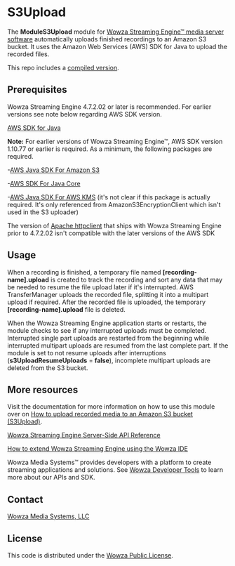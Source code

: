 # S3Upload
The **ModuleS3Upload** module for [Wowza Streaming Engine™ media server software](https://www.wowza.com/products/streaming-engine) automatically uploads finished recordings to an Amazon S3 bucket. It uses the Amazon Web Services (AWS) SDK for Java to upload the recorded files.

This repo includes a [compiled version](/lib/wse-plugin-s3upload.jar).

## Prerequisites
Wowza Streaming Engine 4.7.2.02 or later is recommended. For earlier versions see note below regarding AWS SDK version.

[AWS SDK for Java](https://aws.amazon.com/sdk-for-java/)

**Note:** For earlier versions of Wowza Streaming Engine™, AWS SDK version 1.10.77 or earlier is required. As a minimum, the following packages are required.

-[AWS Java SDK For Amazon S3](http://mvnrepository.com/artifact/com.amazonaws/aws-java-sdk-s3/1.10.77)

-[AWS SDK For Java Core](http://mvnrepository.com/artifact/com.amazonaws/aws-java-sdk-core/1.10.77)

-[AWS Java SDK For AWS KMS](http://mvnrepository.com/artifact/com.amazonaws/aws-java-sdk-kms/1.10.77) (it's not clear if this package is actually required. It's only referenced from AmazonS3EncryptionClient which isn't used in the S3 uploader)

The version of [Apache httpclient](http://mvnrepository.com/artifact/org.apache.httpcomponents/httpclient) that ships with Wowza Streaming Engine prior to 4.7.2.02 isn't compatible with the later versions of the AWS SDK

## Usage
When a recording is finished, a temporary file named **[recording-name].upload** is created to track the recording and sort any data that may be needed to resume the file upload later if it's interrupted. AWS TransferManager uploads the recorded file, splitting it into a multipart upload if required. After the recorded file is uploaded, the temporary **[recording-name].upload** file is deleted.

When the Wowza Streaming Engine application starts or restarts, the module checks to see if any interrupted uploads must be completed. Interrupted single part uploads are restarted from the beginning while interrupted multipart uploads are resumed from the last complete part. If the module is set to not resume uploads after interruptions (**s3UploadResumeUploads** = **false**), incomplete multipart uploads are deleted from the S3 bucket.

## More resources
Visit the documentation for more information on how to use this module over on [How to upload recorded media to an Amazon S3 bucket (S3Upload)](https://www.wowza.com/docs/how-to-upload-recorded-media-to-an-amazon-s3-bucket-modules3upload).

[Wowza Streaming Engine Server-Side API Reference](https://www.wowza.com/resources/serverapi/)

[How to extend Wowza Streaming Engine using the Wowza IDE](https://www.wowza.com/docs/how-to-extend-wowza-streaming-engine-using-the-wowza-ide)

Wowza Media Systems™ provides developers with a platform to create streaming applications and solutions. See [Wowza Developer Tools](https://www.wowza.com/developer) to learn more about our APIs and SDK.

## Contact
[Wowza Media Systems, LLC](https://www.wowza.com/contact)

## License
This code is distributed under the [Wowza Public License](/LICENSE.txt).

